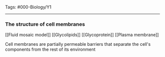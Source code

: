 Tags: #000-Biology/Y1

---
### The structure of cell membranes
[[Fluid mosaic model]]
[[Glycolipids]]
[[Glycoprotein]]
[[Plasma membrane]]

Cell membranes are partially permeable barriers that separate the cell's components from the rest of its environment